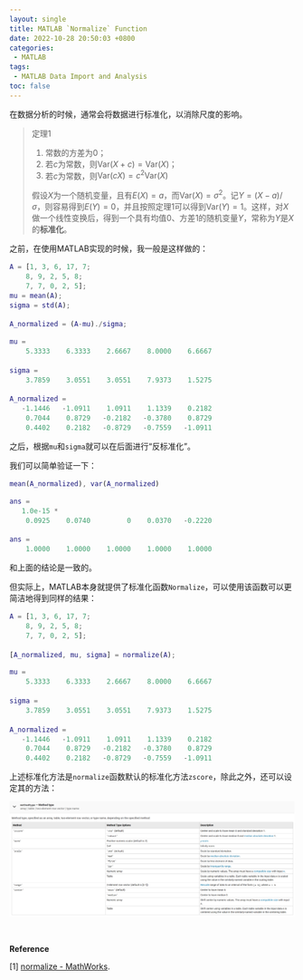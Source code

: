 ```yaml
---
layout: single
title: MATLAB `Normalize` Function
date: 2022-10-28 20:50:03 +0800
categories: 
 - MATLAB
tags:
 - MATLAB Data Import and Analysis
toc: false
---
```


在数据分析的时候，通常会将数据进行标准化，以消除尺度的影响。

> 定理1
>
> 1. 常数的方差为0；
> 2. 若$c$为常数，则$\mathrm{Var}(X+c)=\mathrm{Var}(X)$；
> 3. 若$c$为常数，则$\mathrm{Var}(cX)=c^2\mathrm{Var}(X)$
>
> 假设$X$为一个随机变量，且有$E(X)=a$，而$\mathrm{Var}(X)=\sigma^2$。记$Y=(X-a)/\sigma$，则容易得到$E(Y)=0$，并且按照定理1可以得到$\mathrm{Var}(Y)=1$。这样，对$X$做一个线性变换后，得到一个具有均值0、方差1的随机变量$Y$，常称为$Y$是$X$的**标准化**。

之前，在使用MATLAB实现的时候，我一般是这样做的：

```matlab
A = [1, 3, 6, 17, 7;
    8, 9, 2, 5, 8;
    7, 7, 0, 2, 5];
mu = mean(A);
sigma = std(A);

A_normalized = (A-mu)./sigma;
```

```matlab
mu =
    5.3333    6.3333    2.6667    8.0000    6.6667
    
sigma =
    3.7859    3.0551    3.0551    7.9373    1.5275

A_normalized =
   -1.1446   -1.0911    1.0911    1.1339    0.2182
    0.7044    0.8729   -0.2182   -0.3780    0.8729
    0.4402    0.2182   -0.8729   -0.7559   -1.0911
```

之后，根据`mu`和`sigma`就可以在后面进行“反标准化”。

我们可以简单验证一下：

```matlab
mean(A_normalized), var(A_normalized)
```

```matlab
ans =
   1.0e-15 *
    0.0925    0.0740         0    0.0370   -0.2220

ans =
    1.0000    1.0000    1.0000    1.0000    1.0000
```

和上面的结论是一致的。

但实际上，MATLAB本身就提供了标准化函数`Normalize`，可以使用该函数可以更简洁地得到同样的结果：

```matlab
A = [1, 3, 6, 17, 7;
    8, 9, 2, 5, 8;
    7, 7, 0, 2, 5];

[A_normalized, mu, sigma] = normalize(A);
```

```matlab
mu =
    5.3333    6.3333    2.6667    8.0000    6.6667

sigma =
    3.7859    3.0551    3.0551    7.9373    1.5275

A_normalized =
   -1.1446   -1.0911    1.0911    1.1339    0.2182
    0.7044    0.8729   -0.2182   -0.3780    0.8729
    0.4402    0.2182   -0.8729   -0.7559   -1.0911
```

上述标准化方法是`normalize`函数默认的标准化方法`zscore`，除此之外，还可以设定其的方法：

![image-20221028204619191](https://github.com/HelloWorld-1017/blog-images/blob/main/migration/imgpersonal/image-20221028204619191.png?raw=true)

<br>

**Reference**

[1] [normalize - MathWorks](https://ww2.mathworks.cn/help/matlab/ref/double.normalize.html).

